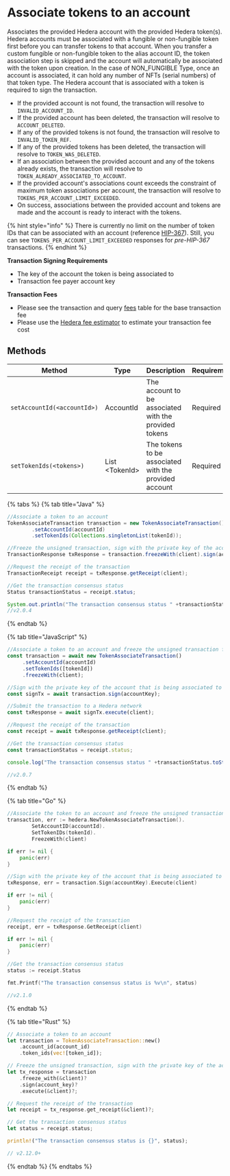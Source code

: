 # Associate tokens to an account

Associates the provided Hedera account with the provided Hedera token(s). Hedera accounts must be associated with a fungible or non-fungible token first before you can transfer tokens to that account. When you transfer a custom fungible or non-fungible token to the alias account ID, the token association step is skipped and the account will automatically be associated with the token upon creation. In the case of NON\_FUNGIBLE Type, once an account is associated, it can hold any number of NFTs (serial numbers) of that token type. The Hedera account that is associated with a token is required to sign the transaction.

* If the provided account is not found, the transaction will resolve to `INVALID_ACCOUNT_ID`.
* If the provided account has been deleted, the transaction will resolve to `ACCOUNT_DELETED`.
* If any of the provided tokens is not found, the transaction will resolve to `INVALID_TOKEN_REF`.
* If any of the provided tokens has been deleted, the transaction will resolve to `TOKEN_WAS_DELETED`.
* If an association between the provided account and any of the tokens already exists, the transaction will resolve to `TOKEN_ALREADY_ASSOCIATED_TO_ACCOUNT`.
* If the provided account's associations count exceeds the constraint of maximum token associations per account, the transaction will resolve to `TOKENS_PER_ACCOUNT_LIMIT_EXCEEDED`.
* On success, associations between the provided account and tokens are made and the account is ready to interact with the tokens.

{% hint style="info" %}
There is currently no limit on the number of token IDs that can be associated with an account (reference [HIP-367](https://hips.hedera.com/hip/hip-367)). Still, you can see `TOKENS_PER_ACCOUNT_LIMIT_EXCEEDED` responses for _pre-HIP-367_ transactions.
{% endhint %}

**Transaction Signing Requirements**

* The key of the account the token is being associated to
* Transaction fee payer account key

**Transaction Fees**

* Please see the transaction and query [fees](../../../networks/mainnet/fees/#transaction-and-query-fees) table for the base transaction fee
* Please use the [Hedera fee estimator](https://hedera.com/fees) to estimate your transaction fee cost

## Methods

| Method                      | Type            | Description                                           | Requirement |
| --------------------------- | --------------- | ----------------------------------------------------- | ----------- |
| `setAccountId(<accountId>)` | AccountId       | The account to be associated with the provided tokens | Required    |
| `setTokenIds(<tokens>)`     | List \<TokenId> | The tokens to be associated with the provided account | Required    |

{% tabs %}
{% tab title="Java" %}
```java
//Associate a token to an account
TokenAssociateTransaction transaction = new TokenAssociateTransaction()
        .setAccountId(accountId)
        .setTokenIds(Collections.singletonList(tokenId));

//Freeze the unsigned transaction, sign with the private key of the account that is being associated to a token, submit the transaction to a Hedera network
TransactionResponse txResponse = transaction.freezeWith(client).sign(accountKey).execute(client);

//Request the receipt of the transaction
TransactionReceipt receipt = txResponse.getReceipt(client);

//Get the transaction consensus status
Status transactionStatus = receipt.status;

System.out.println("The transaction consensus status " +transactionStatus);
//v2.0.4
```
{% endtab %}

{% tab title="JavaScript" %}
```javascript
//Associate a token to an account and freeze the unsigned transaction for signing
const transaction = await new TokenAssociateTransaction()
     .setAccountId(accountId)
     .setTokenIds([tokenId])
     .freezeWith(client);

//Sign with the private key of the account that is being associated to a token 
const signTx = await transaction.sign(accountKey);

//Submit the transaction to a Hedera network    
const txResponse = await signTx.execute(client);

//Request the receipt of the transaction
const receipt = await txResponse.getReceipt(client);

//Get the transaction consensus status
const transactionStatus = receipt.status;

console.log("The transaction consensus status " +transactionStatus.toString());

//v2.0.7
```
{% endtab %}

{% tab title="Go" %}
```go
//Associate the token to an account and freeze the unsigned transaction for signing
transaction, err := hedera.NewTokenAssociateTransaction().
        SetAccountID(accountId).
        SetTokenIDs(tokenId).
        FreezeWith(client)

if err != nil {
    panic(err)
}

//Sign with the private key of the account that is being associated to a token, submit the transaction to a Hedera network
txResponse, err = transaction.Sign(accountKey).Execute(client)

if err != nil {
    panic(err)
}

//Request the receipt of the transaction
receipt, err = txResponse.GetReceipt(client)

if err != nil {
    panic(err)
}

//Get the transaction consensus status
status := receipt.Status

fmt.Printf("The transaction consensus status is %v\n", status)

//v2.1.0
```
{% endtab %}

{% tab title="Rust" %}
```rust
// Associate a token to an account
let transaction = TokenAssociateTransaction::new()
    .account_id(account_id)
    .token_ids(vec![token_id]);

// Freeze the unsigned transaction, sign with the private key of the account
let tx_response = transaction
    .freeze_with(&client)?
    .sign(account_key)?
    .execute(&client)?;

// Request the receipt of the transaction
let receipt = tx_response.get_receipt(&client)?;

// Get the transaction consensus status
let status = receipt.status;

println!("The transaction consensus status is {}", status);

// v2.12.0+
```
{% endtab %}
{% endtabs %}
